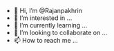 - 👋 Hi, I’m @Rajanpakhrin
- 👀 I’m interested in ...
- 🌱 I’m currently learning ...
- 💞️ I’m looking to collaborate on ...
- 📫 How to reach me ...

<!---
Rajanpakhrin/Rajanpakhrin is a ✨ special ✨ repository because its `README.md` (this file) appears on your GitHub profile.
You can click the Preview link to take a look at your changes.
--->
